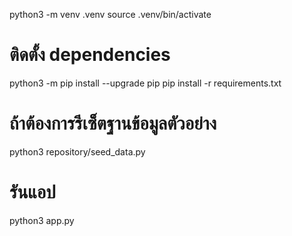 python3 -m venv .venv
source .venv/bin/activate

# ติดตั้ง dependencies
python3 -m pip install --upgrade pip
pip install -r requirements.txt

# ถ้าต้องการรีเซ็ตฐานข้อมูลตัวอย่าง
python3 repository/seed_data.py

# รันแอป
python3 app.py